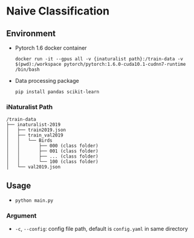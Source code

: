 # Naive Classification

## Environment
* Pytorch 1.6 docker container
  ```
  docker run -it --gpus all -v {inaturalist path}:/train-data -v $(pwd):/workspace pytorch/pytorch:1.6.0-cuda10.1-cudnn7-runtime /bin/bash
  ```
* Data processing package
  ```
  pip install pandas scikit-learn
  ```

### iNaturalist Path
```
/train-data
├── inaturalist-2019
│   ├── train2019.json
│   ├── train_val2019
│   │   └── Birds
│   │       ├── 000 (class folder)
│   │       ├── 001 (class folder)
│   │       ├── ... (class folder)
│   │       └── 100 (class folder)
│   └── val2019.json
```

## Usage
* `python main.py`

### Argument
* `-c`, `--config`: config file path, default is `config.yaml` in same directory

